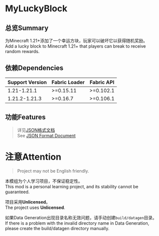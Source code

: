# MyLuckyBlock
## 总览Summary
为Minecraft 1.21+添加了一个幸运方块，玩家可以破坏它以获得随机奖励。<br>
Add a lucky block to Minecraft 1.21+ that players can break to receive random rewards.<br>
## 依赖Dependencies
| Support Version | Fabric Loader | Fabric API |
| -------- | -------- | -------- |
|  1.21-1.21.1 | >=0.15.11 | >=0.102.1 |
| 1.21.2-1.21.3 | >=0.16.7 | >=0.106.1 |
## 功能Features
> 详见[JSON格式文档](./docs/JsonFormat.md)<br>
> See [JSON Format Document](./docs/JsonFormat.md)<br>
# 注意Attention
> Project may not be English friendly.<br>

本模组为个人学习项目，不保证稳定性。<br>
This mod is a personal learning project, and its stability cannot be guaranteed.<br>

项目采用**Unlicensed**。<br>
The project uses **Unlicensed**.<br>

如果Data Generation出现目录名称无效问题，请手动创建`build/datagen`目录。<br>
If there is a problem with the invalid directory name in Data Generation, please create the build/datagen directory manually.<br>